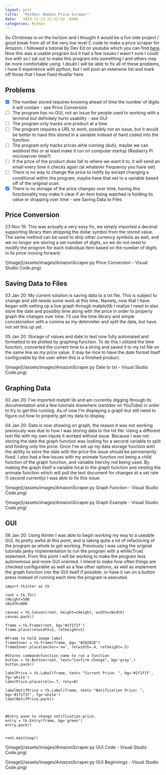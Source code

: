 ```yaml
---
layout: post
title:  "Python: Amazon Price Scraper"
date:   2019-11-23 21:21:42 -0400
categories: Python
---
```


So Christmas is on the horizon and I thought it would be a fun side project / good break from all of the very low level C code to make a price scraper for Amazon. I followed a tutorial by Dev Ed 
on youtube which you can find [here](https://www.youtube.com/watch?v=Bg9r_yLk7VY&t=71s "Build A Python App That Tracks Amazon Prices"). Now this was a usable program but it had a few issues I wasn't sure I could live with 
so I sat out to make this program into something I and others may be more comfortable using. I doubt I will be able to fix all of these problems, I have 0 experience with python, but I will post an extensive list and mark 
off those that I have fixed thusfar here.
 
## Problems 

- [x] The number stored requires knowing ahead of time the number of digits it will contain - see Price Conversion
- [ ] The program has no GUI, not an issue for people used to working with a terminal but definitely hurts usability - see GUI
- [ ] The program only tracks one product at a time
- [ ] The program requires a URL to work, possibly not an issue, but it would be better to have this stored in a variable instead of hard coded into the function
- [ ] The program only tracks prices whie running (duh), maybe we can webhost this or at least make it run on computer startup (Rasberry Pi microserver time?)
- [ ] If the price of the product does fall to where we want it to, it will send an email every time it checks again (at whatever frequency you have set)
- [ ] There is no way to change the price to notify by except changing a conditional within the program, maybe have that set to a variable based off of the original scan.
- [x] There is no storage of the price changes over time, having this functionality may make it clear if an item being watched is holding its value or dropping over time - see Saving Data to Files
 
## Price Conversion
 
23 Nov 19: This was actually a very easy fix, we simply imported a decimal supporting library then stripping the dollar symbol from the stored value. The same method can be used to strip other currency symbols as well, and we no longer 
are storing a set number of digits, so we do not need to modify the progrom for each individual item based on the number of digits in its price moving forward.
 
![image](/assets/images/AmazonScraper.py Price Conversion - Visual Studio Code.png)

## Saving Data to Files

03 Jan 20: My current solution is saving data to a txt file. This is subject to change and still needs some work at this time. Namely, now that I have began with setting up a live graph through matplotlib I realize I need to also store the date and possibly time along with the price in order to properly graph the changes over time. I'll use the time library and simple concatonation with a comma as my delimmiter and split the data, but have not set this up yet.

05 Jan 20: Storage of values and date to text now fully automated and formatted to be plotted by graphing function. To do this I utilized the time function, converted the current time to a string and saved it to my txt file on the same line as my price value. It may be nice to have the date format itself configurable by the user when this is a finished product.

![image](/assets/images/AmazonScraper.py Date to txt - Visual Studio Code.png)

## Graphing Data

03 Jan 20: I've imported matplit lib and am currently digging through its documentation and a few tutorials elsewhere (sentdex on YouTube) in order to try to get this running. As of now I'm displaying a graph but still need to figure out how to properly get my data to display.

04 Jan 20: Data is now showing on graph, the reason it was not working previously was due to how I was storing data to the txt file. Using a different text file with my own inputs it worked without issue. Because I was not storing the date the graph function was looking for a second variable to split and finding only the price. Once I've set up my data storage function with the ability to store the date with the price the issue should be permenantly fixed. I also had a few issues with my animate function not being a child function of the graph function, and variable hierchy not being used. By making the graph itself a variable local to the graph function and nesting the animate function which will poll the text document for changes at a set rate (1 second currently) I was able to fix this issue.

![image](/assets/images/AmazonScraper.py Graph Function - Visual Studio Code.png)

![image](/assets/images/AmazonScraper.py Graph Example - Visual Studio Code.png)

## GUI

06 Jan 20:
Using tkinter I was able to begin working my way to a useable GUI, its pretty awful at this point, and is taking quite a lot of refactoring of the program as whole to get working. Previously I was using the original tutorials janky implementation to run the program with a while(True) statement. From this point I will be working to make the program less autonomous and more GUI oriented. I intend to make how often things are checked configurable as well as a few other options, as well as implement the graph function into the GUI itself if possible, or have it ran on a button press instead of running each time the program is executed.

```
import tkinter as tk

root = tk.Tk()
cHeight=500
cWidth=800

canvas = tk.Canvas(root, height=cHeight, width=cWidth)
canvas.pack()

frame = tk.Frame(root, bg='#1f1f1f')
frame.place(relwidth=1, relheight=1)

#Frame to hold image label
frameInner = tk.Frame(frame, bg= "#282828")
frameInner.place(anchor='nw', relwidth=.4, relheight=.5)

#Stores command=function_name to run a function
button = tk.Button(root, text="Confirm Change", bg='gray',)
button.pack()

labelPrice = tk.Label(frame, text= "Current Price: ", bg='#1f1f1f', fg='white')
labelPrice.place(relx=.7, rely=0)

labelNotifPrice = tk.Label(frame, text= "Notification Price: ", bg='#1f1f1f', fg='white')
labelNotifPrice.pack()



#Entry pane to change notification price.
entry = tk.Entry(frame, bg='green')
entry.pack()


root.mainloop()
```
![image](/assets/images/AmazonScraper.py GUI Code - Visual Studio Code.png)

![image](/assets/images/AmazonScraper.py GUI Beginnings - Visual Studio Code.png)